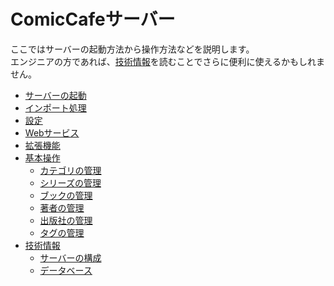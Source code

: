 # ComicCafeサーバー
ここではサーバーの起動方法から操作方法などを説明します。  
エンジニアの方であれば、[技術情報](Server/TechnicalInformation.mkd)を読むことでさらに便利に使えるかもしれません。

- [サーバーの起動](Server/Launch.mkd)
- [インポート処理](Server/Import.mkd)
- [設定](Server/Settings.mkd)
- [Webサービス](Server/Webservice.mkd)
- [拡張機能](Server/Extension.mkd)
- [基本操作](Server/BasicOperations.mkd)
	- [カテゴリの管理](Server/BasicOperations/ManagementCategory.mkd)
	- [シリーズの管理](Server/BasicOperations/ManagementSeries.mkd)
	- [ブックの管理](Server/BasicOperations/ManagementBook.mkd)
	- [著者の管理](Server/BasicOperations/ManagementAuthor.mkd)
	- [出版社の管理](Server/BasicOperations/ManagementPublisher.mkd)
	- [タグの管理](Server/BasicOperations/ManagementTag.mkd)
- [技術情報](Server/TechnicalInformation.mkd)
   - [サーバーの構成](Server/TechnicalInformation/)
   - [データベース](Server/TechnicalInformation/Database.mkd)
